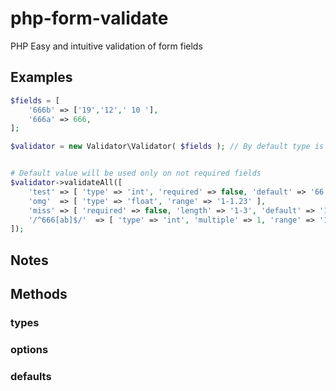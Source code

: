 # php-form-validate
PHP Easy and intuitive validation of form fields

## Examples
```php
$fields = [
    '666b' => ['19','12',' 10 '],
    '666a' => 666,
];

$validator = new Validator\Validator( $fields ); // By default type is string and field is required


# Default value will be used only on not required fields 
$validator->validateAll([
    'test' => [ 'type' => 'int', 'required' => false, 'default' => '66', 'range' => '50-124', 'msg' => 'Invalid field test. Range is between 50 and 124', 'requires' => ['miss', '666a'] ],
    'omg'  => [ 'type' => 'float', 'range' => '1-1.23' ],
    'miss' => [ 'required' => false, 'length' => '1-3', 'default' => '123' ], 
    '/^666[ab]$/'  => [ 'type' => 'int', 'multiple' => 1, 'range' => '1-800', 'match' => [666,'/^\d{2}$/'], 'filter' => ['trim'] ] # TODO wrong
]);
```

## Notes

## Methods

### types
### options
### defaults
